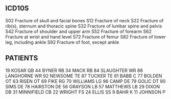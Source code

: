 ## ICD10S

S02 Fracture of skull and facial bones
S12 Fracture of neck
S22 Fracture of rib(s), sternum and thoracic spine
S32 Fracture of lumbar spine and pelvis
S42 Fracture of shoulder and upper arm
S52 Fracture of forearm
S62 Fracture at wrist and hand level
S72 Fracture of femur
S82 Fracture of lower leg, including ankle
S92 Fracture of foot, except ankle

## PATIENTS

19 KOSAR QB
44 BYNER RB
34 MACK RB
84 SLAUGHTER WR
88 LANGHORNE WR
92 NEWSOME TE
87 TUCKER TE
61 BABB C
77 BOLDEN OT
63 RISEN OT
69 FIKE RG
70 WILLIAMS LG
96 CAMP DE
79 GOLIC DT
90 SIMS DE
78 HAIRSTON DE
56 GRAYSON LB
57 MATTHEWS LB
29 DIXON DB
31 MINNIFIELD CB
22 WRIGHT FS
24 ELLIS SS
9 BAHR K
11 JOHNSON P
